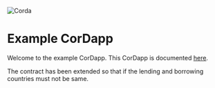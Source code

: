 ![Corda](https://www.corda.net/wp-content/uploads/2016/11/fg005_corda_b.png)

# Example CorDapp

Welcome to the example CorDapp. This CorDapp is documented [here](http://docs.corda.net/tutorial-cordapp.html).

The contract has been extended so that if the lending and borrowing countries must not be same.
